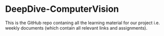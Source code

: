 # DeepDive-ComputerVision
This is the GitHub repo contaning all the learning material for our project i.e. weekly documents (which contain all relevant links and assignments).
